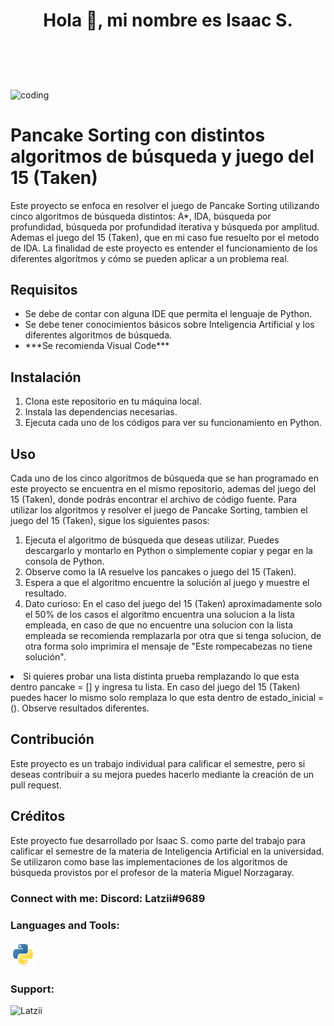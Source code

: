 
<h1 align="center">Hola 👋, mi nombre es Isaac S.</h1>
<h2 align="center" style="background-image: url('https://i.pinimg.com/originals/cb/23/0c/cb230cd2dae61a0c34720036f72fa7ea.gif'); color: white; padding: 10px;">Inteligencia Artificial</h2>
<img align="center" alt="coding" width="400" src="https://gifdb.com/images/file/naruto-side-face-itachi-uchiha-mangekyou-sharingan-3z0u16a5neyc64bf.gif">


<!DOCTYPE html>
<html>
<head>
</head>
<body>
	<h1>Pancake Sorting con distintos algoritmos de búsqueda y juego del 15 (Taken)</h1>

<p>Este proyecto se enfoca en resolver el juego de Pancake Sorting utilizando cinco algoritmos de búsqueda distintos: A*, IDA, búsqueda por profundidad, búsqueda por profundidad iterativa y búsqueda por amplitud. Ademas el juego del 15 (Taken), que en mi caso fue resuelto por el metodo de IDA. La finalidad de este proyecto es entender el funcionamiento de los diferentes algoritmos y cómo se pueden aplicar a un problema real.</p>

<h2>Requisitos</h2>
<ul>
	<li>Se debe de contar con alguna IDE que permita el lenguaje de Python.</li>
	<li>Se debe tener conocimientos básicos sobre Inteligencia Artificial y los diferentes algoritmos de búsqueda.</li>
	<li>***Se recomienda Visual Code***</li>
</ul>

<h2>Instalación</h2>
<ol>
	<li>Clona este repositorio en tu máquina local.</li>
	<li>Instala las dependencias necesarias.</li>
	<li>Ejecuta cada uno de los códigos para ver su funcionamiento en Python.</li>
</ol>

<h2>Uso</h2>
<p>Cada uno de los cinco algoritmos de búsqueda que se han programado en este proyecto se encuentra en el mismo repositorio, ademas del juego del 15 (Taken), donde podrás encontrar el archivo de código fuente. Para utilizar los algoritmos y resolver el juego de Pancake Sorting, tambien el juego del 15 (Taken), sigue los siguientes pasos:</p>
<ol>
	<li>Ejecuta el algoritmo de búsqueda que deseas utilizar. Puedes descargarlo y montarlo en Python o simplemente copiar y pegar en la consola de Python.</li>
	<li>Observe como la IA resuelve los pancakes o juego del 15 (Taken).</li>
	<li>Espera a que el algoritmo encuentre la solución al juego y muestre el resultado.</li>
	<li>Dato curioso: En el caso del juego del 15 (Taken) aproximadamente solo el 50% de los casos el algoritmo encuentra una solucion a la lista empleada, en caso de que no encuentre una solucion con la lista empleada se recomienda remplazarla por otra que si tenga solucion, de otra forma solo imprimira el mensaje de "Este rompecabezas no tiene solución".</li>
</ol>
  <li>Si quieres probar una lista distinta prueba remplazando lo que esta dentro pancake = [] y ingresa tu lista. En caso del juego del 15 (Taken) puedes hacer lo mismo solo remplaza lo que esta dentro de estado_inicial = (). Observe resultados diferentes.</li>

<h2>Contribución</h2>
<p>Este proyecto es un trabajo individual para calificar el semestre, pero si deseas contribuir a su mejora puedes hacerlo mediante la creación de un pull request.</p>

<h2>Créditos</h2>
<p>Este proyecto fue desarrollado por Isaac S. como parte del trabajo para calificar el semestre de la materia de Inteligencia Artificial en la universidad. Se utilizaron como base las implementaciones de los algoritmos de búsqueda provistos por el profesor de la materia Miguel Norzagaray.</p>

<h3 align="left">Connect with me: Discord: Latzii#9689 </h3>
<p align="left">
</p>

<h3 align="left">Languages and Tools:</h3>
<p align="left"> <a href="https://www.python.org" target="_blank" rel="noreferrer"> <img src="https://raw.githubusercontent.com/devicons/devicon/master/icons/python/python-original.svg" alt="python" width="40" height="40"/> </a> </p>

<h3 align="left">Support:</h3>
<p><a href="https://ko-fi.com/Latzii"> <img align="left" src="https://cdn.ko-fi.com/cdn/kofi3.png?v=3" height="50" width="210" alt="Latzii" /></a></p><br><br>
